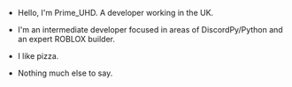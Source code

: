 - Hello, I'm Prime_UHD. A developer working in the UK.

- I'm an intermediate developer focused in areas of DiscordPy/Python and an expert ROBLOX builder.
- I like pizza.

- Nothing much else to say.
